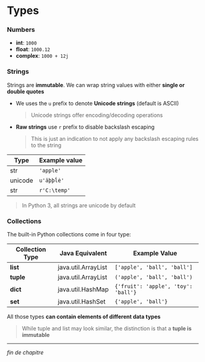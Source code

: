 # Types

### Numbers

- **int**: `1000`
- **float**: `1000.12`
- **complex**: `1000 + 12j`

### Strings

Strings are **immutable**. We can wrap string values with either **single or double quotes**

- We uses the `u` prefix to denote **Unicode strings** (default is ASCII)
  > Unicode strings offer encoding/decoding operations
- **Raw strings** use `r` prefix to disable backslash escaping

  > This is just an indication to not apply any backslash escaping rules to the string

| Type    | Example value |
| ------- | ------------- |
| str     | `'apple' `    |
| unicode | `u'äþþĺė'`    |
| str     | `r'C:\temp'`  |

> In Python 3, all strings are unicode by default

### Collections

The built-in Python collections come in four type:

| Collection Type | Java Equivalent     | Example Value                       |
| --------------- | ------------------- | ----------------------------------- |
| **list**        | java.util.ArrayList | `['apple', 'ball', 'ball']`         |
| **tuple**       | java.util.ArrayList | `('apple', 'ball', 'ball')`         |
| **dict**        | java.util.HashMap   | `{'fruit': 'apple', 'toy': 'ball'}` |
| **set**         | java.util.HashSet   | `{'apple', 'ball'}`                 |

All those types **can contain elements of different data types**

> While tuple and list may look similar, the distinction is that a **tuple is immutable**

---

_fin de chapitre_
